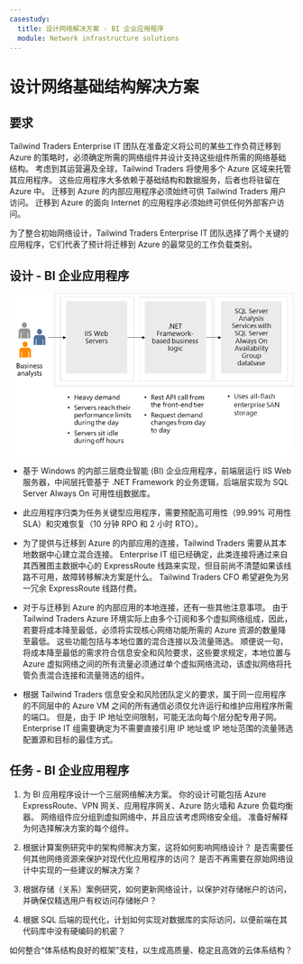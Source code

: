 ```yaml
---
casestudy:
  title: 设计网络解决方案 - BI 企业应用程序
  module: Network infrastructure solutions
---
```

# 设计网络基础结构解决方案  

## 要求

Tailwind Traders Enterprise IT 团队在准备定义将公司的某些工作负荷迁移到 Azure 的策略时，必须确定所需的网络组件并设计支持这些组件所需的网络基础结构。 考虑到其运营遍及全球，Tailwind Traders 将使用多个 Azure 区域来托管其应用程序。 这些应用程序大多依赖于基础结构和数据服务，后者也将驻留在 Azure 中。 迁移到 Azure 的内部应用程序必须始终可供 Tailwind Traders 用户访问。 迁移到 Azure 的面向 Internet 的应用程序必须始终可供任何外部客户访问。 

为了整合初始网络设计，Tailwind Traders Enterprise IT 团队选择了两个关键的应用程序，它们代表了预计将迁移到 Azure 的最常见的工作负载类别。  

## 设计 - BI 企业应用程序 

![BI 企业应用程序体系结构](media/compute.png)

-   基于 Windows 的内部三层商业智能 (BI) 企业应用程序，前端层运行 IIS Web 服务器，中间层托管基于 .NET Framework 的业务逻辑，后端层实现为 SQL Server Always On 可用性组数据库。 

-   此应用程序归类为任务关键型应用程序，需要预配高可用性（99.99% 可用性 SLA）和灾难恢复（10 分钟 RPO 和 2 小时 RTO）。

-   为了提供与迁移到 Azure 的内部应用的连接，Tailwind Traders 需要从其本地数据中心建立混合连接。 Enterprise IT 组已经确定，此类连接将通过来自其西雅图主数据中心的 ExpressRoute 线路来实现，但目前尚不清楚如果该线路不可用，故障转移解决方案是什么。 Tailwind Traders CFO 希望避免为另一冗余 ExpressRoute 线路付费。 

- 对于与迁移到 Azure 的内部应用的本地连接，还有一些其他注意事项。 由于 Tailwind Traders Azure 环境实际上由多个订阅和多个虚拟网络组成，因此，若要将成本降至最低，必须将实现核心网络功能所需的 Azure 资源的数量降至最低。 这些功能包括与本地位置的混合连接以及流量筛选。 顺便说一句，将成本降至最低的需求符合信息安全和风险要求，这些要求规定，本地位置与 Azure 虚拟网络之间的所有流量必须通过单个虚拟网络流动，该虚拟网络将托管负责混合连接和流量筛选的组件。 

-   根据 Tailwind Traders 信息安全和风险团队定义的要求，属于同一应用程序的不同层中的 Azure VM 之间的所有通信必须仅允许运行和维护应用程序所需的端口。 但是，由于 IP 地址空间限制，可能无法向每个层分配专用子网。 Enterprise IT 组需要确定为不需要直接引用 IP 地址或 IP 地址范围的流量筛选配置源和目标的最佳方式。


## 任务 - BI 企业应用程序 

1. 为 BI 应用程序设计一个三层网络解决方案。 你的设计可能包括 Azure ExpressRoute、VPN 网关、应用程序网关、Azure 防火墙和 Azure 负载均衡器。 网络组件应分组到虚拟网络中，并且应该考虑网络安全组。 准备好解释为何选择解决方案的每个组件。 

2. 根据计算案例研究中的架构师解决方案，这将如何影响网络设计？ 是否需要任何其他网络资源来保护对现代化应用程序的访问？ 是否不再需要在原始网络设计中实现的一些建议的解决方案？ 

3. 根据存储（关系）案例研究，如何更新网络设计，以保护对存储帐户的访问，并确保仅精选用户有权访问存储帐户？

4. 根据 SQL 后端的现代化，计划如何实现对数据库的实际访问，以便前端在其代码库中没有硬编码的机密？

如何整合“体系结构良好的框架”支柱，以生成高质量、稳定且高效的云体系结构？
